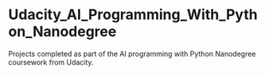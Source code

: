 # Udacity_AI_Programming_With_Python_Nanodegree
Projects completed as part of the AI programming with Python Nanodegree coursework from Udacity. 
